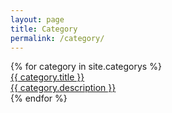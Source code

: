 ```yaml
---
layout: page
title: Category
permalink: /category/
---
```

  
<div class="category">
  {% for category in site.categorys %}
    <div class="category-list-item">
      <a class="category-link" href="/{{ category.suburl }}">
        <div class="category-title">{{ category.title }}</div>
        <div class="category-desc">{{ category.description }}</div>
      </a>
    </div>
  {% endfor %}
</div>
